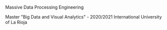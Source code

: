 Massive Data Processing Engineering

Master "Big Data and Visual Analytics" - 2020/2021 
International University of La Rioja
